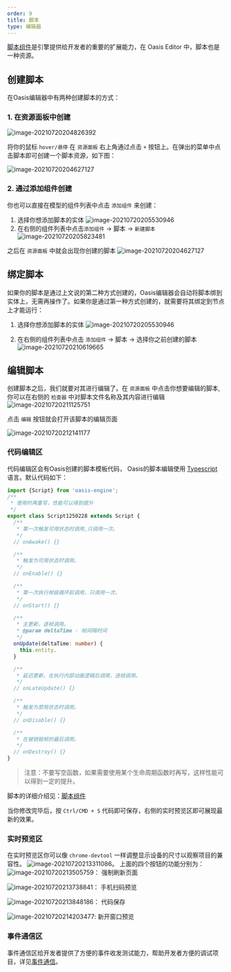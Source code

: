 ```yaml
---
order: 9
title: 脚本
type: 编辑器
---
```


[脚本组件](${docs}script-cn)是引擎提供给开发者的重要的扩展能力，在 Oasis Editor 中，脚本也是一种资源。


## 创建脚本
在Oasis编辑器中有两种创建脚本的方式：
### 1. 在资源面板中创建

![image-20210720204826392](https://gw.alipayobjects.com/zos/OasisHub/728f0e47-ac0f-4bc2-8842-ed524b0d5a1d/image-20210720204826392.png)

将你的鼠标 `hover/悬停` 在 `资源面板` 右上角通过点击 `+` 按钮上。在弹出的菜单中点击脚本即可创建一个脚本资源，如下图：

![image-20210720204627127](https://gw.alipayobjects.com/zos/OasisHub/ba51d8f7-eb03-40c2-8bf1-2bcc6e59808e/image-20210720204627127.png)

### 2. 通过添加组件创建

你也可以直接在模型的组件列表中点击 `添加组件` 来创建：
1. 选择你想添加脚本的实体
   ![image-20210720205530946](https://gw.alipayobjects.com/zos/OasisHub/3f66f051-0a7e-4ef9-b4c6-041996ff590e/image-20210720205530946.png)
2. 在右侧的组件列表中点击`添加组件` -> 脚本 ->  `新建脚本`
  ![image-20210720205823481](https://gw.alipayobjects.com/zos/OasisHub/248110c9-bdbe-42a4-acea-78b2880f64c5/image-20210720205823481.png)

之后在 `资源面板` 中就会出现你创建的脚本
![image-20210720204627127](https://gw.alipayobjects.com/zos/OasisHub/ba51d8f7-eb03-40c2-8bf1-2bcc6e59808e/image-20210720204627127.png)

## 绑定脚本
如果你的脚本是通过上文说的第二种方式创建的，Oasis编辑器会自动将脚本绑到实体上，无需再操作了。如果你是通过第一种方式创建的，就需要将其绑定到节点上才能运行：
1. 选择你想添加脚本的实体
   ![image-20210720205530946](https://gw.alipayobjects.com/zos/OasisHub/3f66f051-0a7e-4ef9-b4c6-041996ff590e/image-20210720205530946.png)

2. 在右侧的组件列表中点击 `添加组件` -> 脚本 -> 选择你之前创建的脚本
  ![image-20210720210619665](https://gw.alipayobjects.com/zos/OasisHub/dfe4d6f1-7c65-449e-baa0-70eed9a4971c/image-20210720210619665.png)

## 编辑脚本

创建脚本之后，我们就要对其进行编辑了。在 `资源面板` 中点击你想要编辑的脚本, 你可以在右侧的 `检查器` 中对脚本文件名称及其内容进行编辑
![image-20210720211125751](https://gw.alipayobjects.com/zos/OasisHub/4f554dec-faef-4720-a1b1-d707c8ed3e89/image-20210720211125751.png)

点击 `编辑` 按钮就会打开该脚本的编辑页面

![image-20210720212141177](https://gw.alipayobjects.com/zos/OasisHub/a7a07bf4-bafb-44fb-b388-c9ddb776b704/image-20210720212141177.png)

### 代码编辑区
代码编辑区会有Oasis创建的脚本模板代码， Oasis的脚本编辑使用 [Typescript](https://www.typescriptlang.org/) 语言。默认代码如下：
```typescript
import {Script} from 'oasis-engine';
/**
 * 使用时再重写，性能可以得到提升
 */
export class Script1250228 extends Script {
  /**
   * 第一次触发可用状态时调用,只调用一次。
   */
  // onAwake() {}

  /**
   * 触发为可用状态时调用。
   */
  // onEnable() {}

  /**
   * 第一次执行帧级循环前调用，只调用一次。
   */
  // onStart() {}

  /**
   * 主更新，逐帧调用。
   * @param deltaTime - 帧间隔时间
   */
  onUpdate(deltaTime: number) {
    this.entity.
  }

  /**
   * 延迟更新，在执行内部动画逻辑后调用，逐帧调用。
   */
  // onLateUpdate() {}

  /**
   * 触发为禁用状态时调用。
   */
  // onDisable() {}

  /**
   * 在被销毁帧的最后调用。
   */
  // onDestroy() {}
}
```

> 注意：不要写空函数，如果需要使用某个生命周期函数时再写，这样性能可以得到一定的提升。

脚本的详细介绍见：[脚本组件](${docs}script-cn)

当你修改完毕后，按 `Ctrl/CMD + S` 代码即可保存，右侧的实时预览区即可展现最新的效果。

### 实时预览区
在实时预览区你可以像 `chrome-devtool` 一样调整显示设备的尺寸以观察项目的兼容性。
![image-20210720213311086](https://gw.alipayobjects.com/zos/OasisHub/f6f7e38a-8562-4678-8325-17337808b778/image-20210720213311086.png)。
上面的四个按钮的功能分别为：
![image-20210720213505759](https://gw.alipayobjects.com/zos/OasisHub/4d9b1330-38d7-4ee6-8621-75a0ff3a20c1/image-20210720213505759.png)： 强制刷新页面

![image-20210720213738841](https://gw.alipayobjects.com/zos/OasisHub/71b86746-f893-49f4-a492-3355aa14518f/image-20210720213738841.png)： 手机扫码预览

![image-20210720213848186](https://gw.alipayobjects.com/zos/OasisHub/65e41eb5-b711-40b3-a92f-5b9f324e1e62/image-20210720213848186.png)： 代码保存

![image-20210720214203477](https://gw.alipayobjects.com/zos/OasisHub/ecd1cf70-8b75-43f6-b630-6de300536d94/image-20210720214203477.png): 新开窗口预览


### 事件通信区
事件通信区给开发者提供了方便的事件收发测试能力，帮助开发者方便的调试项目，详见[事件通信](${docs}editor-script-communication-cn)。
